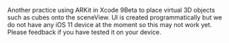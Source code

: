 Another practice using ARKit in Xcode 9Beta to place virtual 3D objects such as cubes onto the sceneView. UI is created programmatically but we do not have any iOS 11 device at the moment so this may not work yet. Please feedback if you have tested it on your device.
